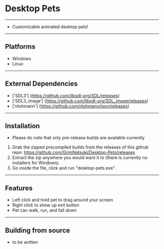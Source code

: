 # Desktop Pets
---
* Customizable animated desktop pets!
---
## Platforms
- Windows
- Linux
---
## External Dependencies
- ['SDL3'] (https://github.com/libsdl-org/SDL/releases)
- ['SDL3_image'] (https://github.com/libsdl-org/SDL_image/releases) 
- ['nlohmann'] (https://github.com/nlohmann/json/releases)
---
## Installation
* Please do note that only pre-release builds are available currently
1. Grab the zipped precompiled builds from the releases of this github repo: https://github.com/GrimNatsuki/Desktop-Pets/releases
2. Extract the zip anywhere you would want it to (there is currently no installers for Windows).
3. Go inside the file, click and run "desktop-pets.exe".
---
## Features
- Left click and hold pet to drag around your screen
- Right click to show up exit button
- Pet can walk, run, and fall down
---
## Building from source
* to be written


